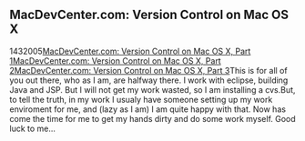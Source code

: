 <article><h1>MacDevCenter.com: Version Control on Mac OS X</h1><time><span class="day">14</span><span class="month">3</span><span class="year">2005</span></time><a href="http://www.macdevcenter.com/pub/a/mac/2003/07/18/version_control_one.html">MacDevCenter.com: Version Control on Mac OS X, Part 1</a><a href="http://www.macdevcenter.com/pub/a/mac/2003/08/08/version_control_two.html">MacDevCenter.com: Version Control on Mac OS X, Part 2</a><a href="http://www.macdevcenter.com/pub/a/mac/2003/08/29/version_control_two.html">MacDevCenter.com: Version Control on Mac OS X, Part 3</a>This is for all of you out there, who as I am, are halfway there. I work with eclipse, building Java and JSP. But I will not get my work wasted, so I am installing a cvs.But, to tell the truth, in my work I usualy have someone setting up my work enviroment for me, and (lazy as I am) I am quite happy with that. Now has come the time for me to get my hands dirty and do some work myself. Good luck to me...</article>
